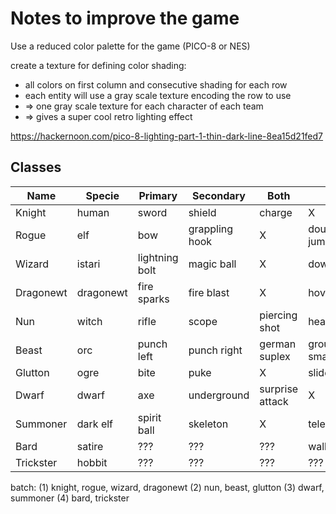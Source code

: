 # Notes to improve the game

Use a reduced color palette for the game (PICO-8 or NES)

create a texture for defining color shading:
- all colors on first column and consecutive shading for each row
- each entity will use a gray scale texture encoding the row to use
- => one gray scale texture for each character of each team
- => gives a super cool retro lighting effect

https://hackernoon.com/pico-8-lighting-part-1-thin-dark-line-8ea15d21fed7


## Classes

Name      | Specie    | Primary        | Secondary      | Both            | Air          |
----------|-----------|----------------|----------------|-----------------|--------------|
Knight    | human     | sword          | shield         | charge          | X            |
Rogue     | elf       | bow            | grappling hook | X               | double jump  |
Wizard    | istari    | lightning bolt | magic ball     | X               | downthrust   |
Dragonewt | dragonewt | fire sparks    | fire blast     | X               | hovering     |
Nun       | witch     | rifle          | scope          | piercing shot   | head jump    |
Beast     | orc       | punch left     | punch right    | german suplex   | ground smash |
Glutton   | ogre      | bite           | puke           | X               | slide        |
Dwarf     | dwarf     | axe            | underground    | surprise attack | X            |
Summoner  | dark elf  | spirit ball    | skeleton       | X               | teleport     |
Bard      | satire    | ???            | ???            | ???             | wall jump    |
Trickster | hobbit    | ???            | ???            | ???             | ???          |


batch:
(1) knight, rogue, wizard, dragonewt
(2) nun, beast, glutton
(3) dwarf, summoner
(4) bard, trickster